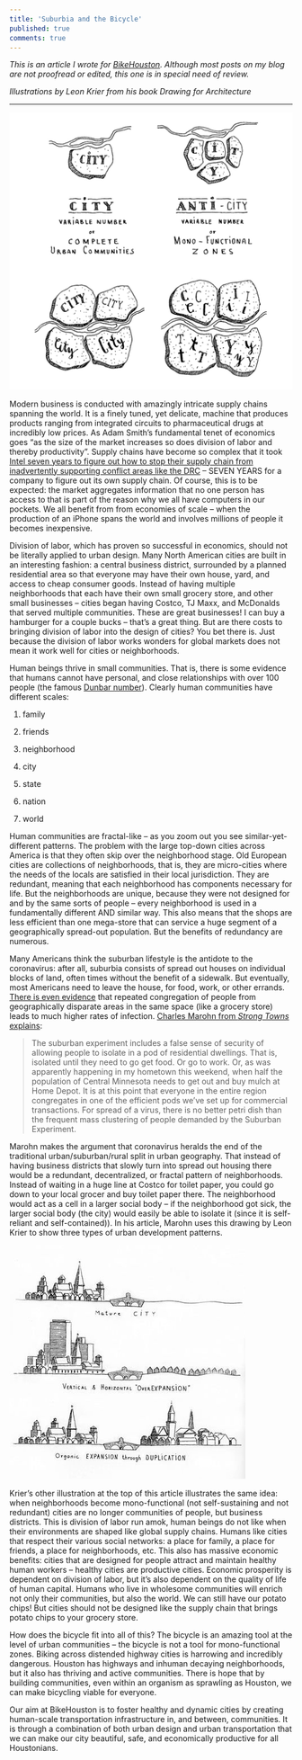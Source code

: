 ```yaml
---
title: 'Suburbia and the Bicycle'
published: true
comments: true
---
```


_This is an article I wrote for [BikeHouston](https://bikehouston.org/suburbia-redundancy-and-the-bicycle/). Although most posts on my blog are not proofread or edited, this one is in special need of review._

_Illustrations by Leon Krier from his book Drawing for Architecture_

---

![Drawing by Leon Krier](/images/krier1.png)

Modern business is conducted with amazingly intricate supply chains spanning the world. It is a finely tuned, yet delicate, machine that produces products ranging from integrated circuits to pharmaceutical drugs at incredibly low prices. As Adam Smith’s fundamental tenet of economics goes “as the size of the market increases so does division of labor and thereby productivity”. Supply chains have become so complex that it took [Intel seven years to figure out how to stop their supply chain from inadvertently supporting conflict areas like the DRC](https://www.fastcompany.com/3055066/in-2016-intels-entire-supply-chain-will-be-conflict-free) – SEVEN YEARS for a company to figure out its own supply chain. Of course, this is to be expected: the market aggregates information that no one person has access to that is part of the reason why we all have computers in our pockets. We all benefit from from economies of scale – when the production of an iPhone spans the world and involves millions of people it becomes inexpensive.

Division of labor, which has proven so successful in economics, should not be literally applied to urban design. Many North American cities are built in an interesting fashion: a central business district, surrounded by a planned residential area so that everyone may have their own house, yard, and access to cheap consumer goods. Instead of having multiple neighborhoods that each have their own small grocery store, and other small businesses – cities began having Costco, TJ Maxx, and McDonalds that served multiple communities. These are great businesses! I can buy a hamburger for a couple bucks – that’s a great thing. But are there costs to bringing division of labor into the design of cities? You bet there is. Just because the division of labor works wonders for global markets does not mean it work well for cities or neighborhoods.

Human beings thrive in small communities. That is, there is some evidence that humans cannot have personal, and close relationships with over 100 people (the famous [Dunbar number](https://en.wikipedia.org/wiki/Dunbar%27s_number)). Clearly human communities have different scales:

1. family

2. friends

3. neighborhood

4. city

5. state

6. nation

7. world

Human communities are fractal-like – as you zoom out you see similar-yet-different patterns. The problem with the large top-down cities across America is that they often skip over the neighborhood stage. Old European cities are collections of neighborhoods, that is, they are micro-cities where the needs of the locals are satisfied in their local jurisdiction. They are redundant, meaning that each neighborhood has components necessary for life. But the neighborhoods are unique, because they were not designed for and by the same sorts of people – every neighborhood is used in a fundamentally different AND similar way. This also means that the shops are less efficient than one mega-store that can service a huge segment of a geographically spread-out population. But the benefits of redundancy are numerous.

Many Americans think the suburban lifestyle is the antidote to the coronavirus: after all, suburbia consists of spread out houses on individual blocks of land, often times without the benefit of a sidewalk. But eventually, most Americans need to leave the house, for food, work, or other errands. [There is even evidence](https://www.youtube.com/watch?v=gxAaO2rsdIs) that repeated congregation of people from geographically disparate areas in the same space (like a grocery store) leads to much higher rates of infection. [Charles Marohn from _Strong Towns_ explains](https://www.strongtowns.org/journal/2020/4/27/this-is-the-end-of-the-suburban-experiment):

> The suburban experiment includes a false sense of security of allowing people to isolate in a pod of residential dwellings. That is, isolated until they need to go get food. Or go to work. Or, as was apparently happening in my hometown this weekend, when half the population of Central Minnesota needs to get out and buy mulch at Home Depot. It is at this point that everyone in the entire region congregates in one of the efficient pods we’ve set up for commercial transactions. For spread of a virus, there is no better petri dish than the frequent mass clustering of people demanded by the Suburban Experiment.

Marohn makes the argument that coronavirus heralds the end of the traditional urban/suburban/rural split in urban geography. That instead of having business districts that slowly turn into spread out housing there would be a redundant, decentralized, or fractal pattern of neighborhoods. Instead of waiting in a huge line at Costco for toilet paper, you could go down to your local grocer and buy toilet paper there. The neighborhood would act as a cell in a larger social body – if the neighborhood got sick, the larger social body (the city) would easily be able to isolate it (since it is self-reliant and self-contained)). In his article, Marohn uses this drawing by Leon Krier to show three types of urban development patterns.

![Drawing by Leon Krier](/images/krier2.png)

Krier’s other illustration at the top of this article illustrates the same idea: when neighborhoods become mono-functional (not self-sustaining and not redundant) cities are no longer communities of people, but business districts. This is division of labor run amok, human beings do not like when their environments are shaped like global supply chains. Humans like cities that respect their various social networks: a place for family, a place for friends, a place for neighborhoods, etc. This also has massive economic benefits: cities that are designed for people attract and maintain healthy human workers – healthy cities are productive cities. Economic prosperity is dependent on division of labor, but it’s also dependent on the quality of life of human capital. Humans who live in wholesome communities will enrich not only their communities, but also the world. We can still have our potato chips! But cities should not be designed like the supply chain that brings potato chips to your grocery store.

How does the bicycle fit into all of this? The bicycle is an amazing tool at the level of urban communities – the bicycle is not a tool for mono-functional zones. Biking across distended highway cities is harrowing and incredibly dangerous. Houston has highways and inhuman decaying neighborhoods, but it also has thriving and active communities. There is hope that by building communities, even within an organism as sprawling as Houston, we can make bicycling viable for everyone.

Our aim at BikeHouston is to foster healthy and dynamic cities by creating human-scale transportation infrastructure in, and between, communities. It is through a combination of both urban design and urban transportation that we can make our city beautiful, safe, and economically productive for all Houstonians.
